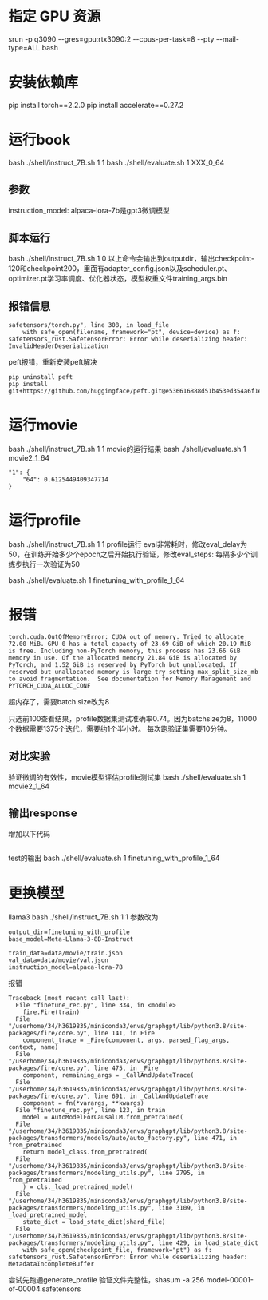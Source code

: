 # 指定 GPU 资源
srun -p q3090 --gres=gpu:rtx3090:2 --cpus-per-task=8 --pty --mail-type=ALL bash

# 安装依赖库
pip install torch==2.2.0
pip install accelerate==0.27.2

# 运行book
bash ./shell/instruct_7B.sh 1 1
bash ./shell/evaluate.sh 1 XXX_0_64

## 参数
instruction_model: alpaca-lora-7b是gpt3微调模型

## 脚本运行
bash ./shell/instruct_7B.sh 1 0
以上命令会输出到outputdir，输出checkpoint-120和checkpoint200，里面有adapter_config.json以及scheduler.pt、optimizer.pt学习率调度、优化器状态，模型权重文件training_args.bin

## 报错信息
```
safetensors/torch.py", line 308, in load_file
    with safe_open(filename, framework="pt", device=device) as f:
safetensors_rust.SafetensorError: Error while deserializing header: InvalidHeaderDeserialization
```
peft报错，重新安装peft解决
```
pip uninstall peft
pip install git+https://github.com/huggingface/peft.git@e536616888d51b453ed354a6f1e243fecb02ea08
```

# 运行movie
bash ./shell/instruct_7B.sh 1 1
movie的运行结果
bash ./shell/evaluate.sh 1 movie2_1_64
```
"1": {
    "64": 0.6125449409347714
}
```

# 运行profile
bash ./shell/instruct_7B.sh 1 1
profile运行
eval非常耗时，修改eval_delay为50，在训练开始多少个epoch之后开始执行验证，修改eval_steps: 每隔多少个训练步执行一次验证为50

bash ./shell/evaluate.sh 1 finetuning_with_profile_1_64
# 报错
```
torch.cuda.OutOfMemoryError: CUDA out of memory. Tried to allocate 72.00 MiB. GPU 0 has a total capacty of 23.69 GiB of which 20.19 MiB is free. Including non-PyTorch memory, this process has 23.66 GiB memory in use. Of the allocated memory 21.84 GiB is allocated by PyTorch, and 1.52 GiB is reserved by PyTorch but unallocated. If reserved but unallocated memory is large try setting max_split_size_mb to avoid fragmentation.  See documentation for Memory Management and PYTORCH_CUDA_ALLOC_CONF
```
超内存了，需要batch size改为8

只选前100查看结果，profile数据集测试准确率0.74。因为batchsize为8，11000个数据需要1375个迭代，需要约1个半小时。
每次跑验证集需要10分钟。

## 对比实验
验证微调的有效性，movie模型评估profile测试集
bash ./shell/evaluate.sh 1 movie2_1_64

## 输出response
增加以下代码
```
```
test的输出
bash ./shell/evaluate.sh 1 finetuning_with_profile_1_64


# 更换模型
llama3
bash ./shell/instruct_7B.sh 1 1
参数改为
```
output_dir=finetuning_with_profile
base_model=Meta-Llama-3-8B-Instruct

train_data=data/movie/train.json
val_data=data/movie/val.json
instruction_model=alpaca-lora-7B
```
报错
```
Traceback (most recent call last):
  File "finetune_rec.py", line 334, in <module>
    fire.Fire(train)
  File "/userhome/34/h3619835/miniconda3/envs/graphgpt/lib/python3.8/site-packages/fire/core.py", line 141, in Fire
    component_trace = _Fire(component, args, parsed_flag_args, context, name)
  File "/userhome/34/h3619835/miniconda3/envs/graphgpt/lib/python3.8/site-packages/fire/core.py", line 475, in _Fire
    component, remaining_args = _CallAndUpdateTrace(
  File "/userhome/34/h3619835/miniconda3/envs/graphgpt/lib/python3.8/site-packages/fire/core.py", line 691, in _CallAndUpdateTrace
    component = fn(*varargs, **kwargs)
  File "finetune_rec.py", line 123, in train
    model = AutoModelForCausalLM.from_pretrained(
  File "/userhome/34/h3619835/miniconda3/envs/graphgpt/lib/python3.8/site-packages/transformers/models/auto/auto_factory.py", line 471, in from_pretrained
    return model_class.from_pretrained(
  File "/userhome/34/h3619835/miniconda3/envs/graphgpt/lib/python3.8/site-packages/transformers/modeling_utils.py", line 2795, in from_pretrained
    ) = cls._load_pretrained_model(
  File "/userhome/34/h3619835/miniconda3/envs/graphgpt/lib/python3.8/site-packages/transformers/modeling_utils.py", line 3109, in _load_pretrained_model
    state_dict = load_state_dict(shard_file)
  File "/userhome/34/h3619835/miniconda3/envs/graphgpt/lib/python3.8/site-packages/transformers/modeling_utils.py", line 429, in load_state_dict
    with safe_open(checkpoint_file, framework="pt") as f:
safetensors_rust.SafetensorError: Error while deserializing header: MetadataIncompleteBuffer
```
尝试先跑通generate_profile
验证文件完整性，shasum -a 256 model-00001-of-00004.safetensors 


